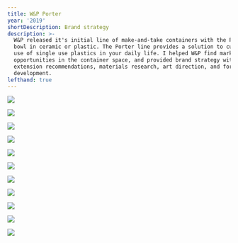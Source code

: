 ```yaml
---
title: W&P Porter
year: '2019'
shortDescription: Brand strategy
description: >-
  W&P released it's initial line of make-and-take containers with the Porter
  bowl in ceramic or plastic. The Porter line provides a solution to curb the
  use of single use plastics in your daily life. I helped W&P find market
  opportunities in the container space, and provided brand strategy with line
  extension recommendations, materials research, art direction, and form
  development.
lefthand: true
---
```

![](/assets/ferrante_design_wp_porter_001.jpg)

![](/assets/ferrante_design_wp_porter_002.jpg)

![](/assets/ferrante_design_wp_porter_003.jpg)

![](/assets/ferrante_design_wp_porter_004.jpg)

![](/assets/ferrante_design_wp_porter_005.jpg)

![](/assets/ferrante_design_wp_porter_006.jpg)

![](/assets/ferrante_design_wp_porter_007.jpg)

![](/assets/ferrante_design_wp_porter_008.jpg)

![](/assets/ferrante_design_wp_porter_009.jpg)

![](/assets/ferrante_design_wp_porter_010.jpg)

![](/assets/ferrante_design_wp_porter_011.jpg)
